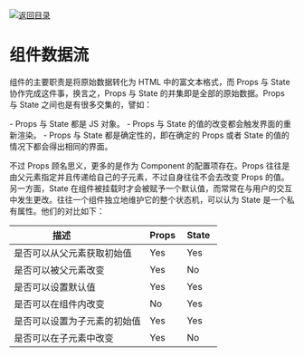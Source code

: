[![返回目录](https://i.postimg.cc/50XLzC7C/image.png)](https://github.com/wx-chevalier/Web-Series)

# 组件数据流

组件的主要职责是将原始数据转化为 HTML 中的富文本格式，而 Props 与 State 协作完成这件事，换言之，Props 与 State 的并集即是全部的原始数据。Props 与 State 之间也是有很多交集的，譬如：

- Props 与 State 都是 JS 对象。
- Props 与 State 的值的改变都会触发界面的重新渲染。
- Props 与 State 都是确定性的，即在确定的 Props 或者 State 的值的情况下都会得出相同的界面。

不过 Props 顾名思义，更多的是作为 Component 的配置项存在。Props 往往是由父元素指定并且传递给自己的子元素，不过自身往往不会去改变 Props 的值。另一方面，State 在组件被挂载时才会被赋予一个默认值，而常常在与用户的交互中发生更改。往往一个组件独立地维护它的整个状态机，可以认为 State 是一个私有属性。他们的对比如下：

| 描述                         | Props  | State  |
| ---------------------------- | ------ | ------ |
| 是否可以从父元素获取初始值   | Yes    | Yes    |
| 是否可以被父元素改变         | Yes    | No     |
| 是否可以设置默认值           | Yes    | Yes    |
| 是否可以在组件内改变         | No     | Yes    |
| 是否可以设置为子元素的初始值 | Yes    | Yes    |
| 是否可以在子元素中改变       | Yes    | No     |
